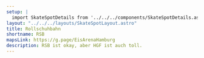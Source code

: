 ```yaml
---
setup: |
  import SkateSpotDetails from '../../../components/SkateSpotDetails.astro'
layout: "../../../layouts/SkateSpotLayout.astro"
title: Rollschuhbahn
shortname: RSB
mapsLink: https://g.page/EisArenaHamburg
description: RSB ist okay, aber HGF ist auch toll.
---
```


<SkateSpotDetails title={frontmatter.title} shortname={frontmatter.shortname} mapsLink={frontmatter.mapsLink} description={frontmatter.description} image="/assets/images/rsb.jpg" />

